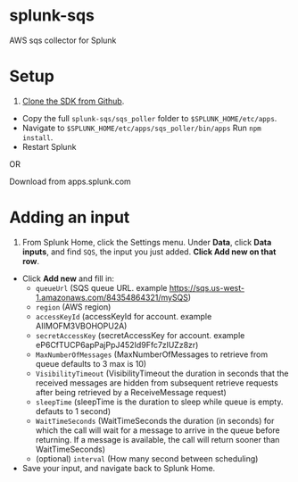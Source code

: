 # splunk-sqs
AWS sqs collector for Splunk

# Setup

1. [Clone the SDK from Github](https://github.com/httpstergeek/splunk-sqs).
* Copy the full `splunk-sqs/sqs_poller` folder to `$SPLUNK_HOME/etc/apps`.
* Navigate to `$SPLUNK_HOME/etc/apps/sqs_poller/bin/apps` Run `npm install`.
* Restart Splunk

OR 

Download from apps.splunk.com


# Adding an input
1. From Splunk Home, click the Settings menu. Under **Data**, click **Data inputs**, and find `SQS`, the input you just added. **Click Add new on that row**.
* Click **Add new** and fill in:
    * `queueUrl` (SQS queue URL. example https://sqs.us-west-1.amazonaws.com/84354864321/mySQS)
    * `region` (AWS region)
    * `accessKeyId` (accessKeyId for account. example AIIMOFM3VBOHOPU2A)
    * `secretAccessKey` (secretAccessKey for account. example eP6CfTUCP6apPajPpJ452Id9Ffc7zlUZz8zr)
    * `MaxNumberOfMessages` (MaxNumberOfMessages to retrieve from queue defaults to 3 max is 10)
    * `VisibilityTimeout` (VisibilityTimeout the duration in seconds that the received messages are hidden from subsequent retrieve requests after being retrieved by a ReceiveMessage request)
    * `sleepTime` (sleepTime is the duration to sleep while queue is empty. defauts to 1 second)
    * `WaitTimeSeconds` (WaitTimeSeconds the duration (in seconds) for which the call will wait for a message to arrive in the queue before returning. If a message is available, the call will return sooner than WaitTimeSeconds)
    * (optional) `interval` (How many second between scheduling)
* Save your input, and navigate back to Splunk Home.
